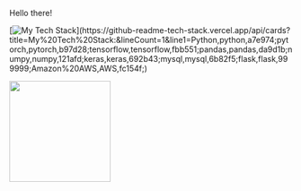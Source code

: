 Hello there! 

[![My Tech Stack](https://github-readme-tech-stack.vercel.app/api/cards?title=My%20Tech%20Stack:&lineCount=1&line1=Python,python,a7e974;pytorch,pytorch,b97d28;tensorflow,tensorflow,fbb551;pandas,pandas,da9d1b;numpy,numpy,121afd;keras,keras,692b43;mysql,mysql,6b82f5;flask,flask,999999;Amazon%20AWS,AWS,fc154f;)](https://github-readme-tech-stack.vercel.app/api/cards?title=My%20Tech%20Stack:&lineCount=1&line1=Python,python,a7e974;pytorch,pytorch,b97d28;tensorflow,tensorflow,fbb551;pandas,pandas,da9d1b;numpy,numpy,121afd;keras,keras,692b43;mysql,mysql,6b82f5;flask,flask,999999;Amazon%20AWS,AWS,fc154f;)

<img height="180em" src="https://github-readme-stats.vercel.app/api?username=Joshua-Alfred&show_icons=true&hide_border=true&&count_private=true&include_all_commits=true" />

